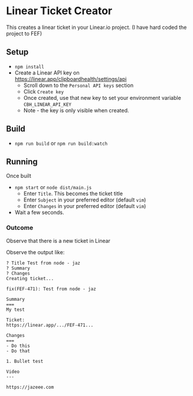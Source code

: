 # Linear Ticket Creator

This creates a linear ticket in your Linear.io project.
(I have hard coded the project to FEF)

## Setup

- `npm install`
- Create a Linear API key on <https://linear.app/clipboardhealth/settings/api>
  - Scroll down to the `Personal API keys` section
  - Click `Create key`
  - Once created, use that new key to set your environment variable `CBH_LINEAR_API_KEY`
  - Note - the key is only visible when created.

## Build

- `npm run build` or  `npm run build:watch`

## Running

Once built

- `npm start` or `node dist/main.js`
  - Enter `Title`. This becomes the ticket title
  - Enter `Subject` in your preferred editor (default `vim`)
  - Enter `Changes` in your preferred editor (default `vim`)
- Wait a few seconds.

### Outcome

Observe that there is a new ticket in Linear

Observe the output like:

```text
? Title Test from node - jaz
? Summary
? Changes
Creating ticket...

fix(FEF-471): Test from node - jaz

Summary
===
My test

Ticket:
https://linear.app/.../FEF-471...

Changes
===
- Do this
- Do that

1. Bullet test

Video
---

https://jazeee.com
```
